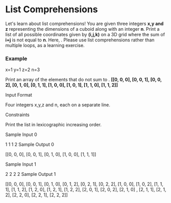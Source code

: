 # List Comprehensions

Let's learn about list comprehensions! You are given three integers <b>x,y and z </b> representing the dimensions of a cuboid along with an integer <b>n</b>. Print a list of all 
possible coordinates given by <b>(i,j,k)</b> on a 3D grid where the sum of <b>i+j</b> is not equal to <b>n</b>. Here, . Please use list comprehensions rather than multiple 
loops, as a learning exercise.

### Example
x=1
y=1
z=2
n=3

Print an array of the elements that do not sum to .
<b>[[0, 0, 0], [0, 0, 1], [0, 0, 2], [0, 1, 0], [0, 1, 1], [1, 0, 0], [1, 0, 1], [1, 1, 0], [1, 1, 2]]</b>

Input Format

Four integers x,y,z and n, each on a separate line.

Constraints

Print the list in lexicographic increasing order.

Sample Input 0

1
1
1
2
Sample Output 0

[[0, 0, 0], [0, 0, 1], [0, 1, 0], [1, 0, 0], [1, 1, 1]]

Sample Input 1

2
2
2
2
Sample Output 1

[[0, 0, 0], [0, 0, 1], [0, 1, 0], [0, 1, 2], [0, 2, 1], [0, 2, 2], [1, 0, 0], [1, 0, 2], [1, 1, 1], [1, 1, 2], [1, 2, 0], [1, 2, 1], [1, 2, 2], [2, 0, 1], [2, 0, 2], [2, 1, 0]
, [2, 1, 1], [2, 1, 2], [2, 2, 0], [2, 2, 1], [2, 2, 2]]
